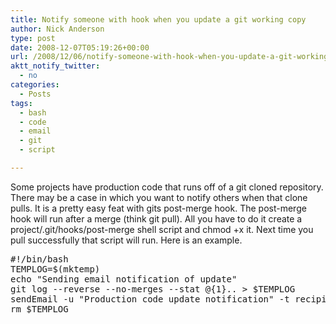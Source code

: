 ```yaml
---
title: Notify someone with hook when you update a git working copy
author: Nick Anderson
type: post
date: 2008-12-07T05:19:26+00:00
url: /2008/12/06/notify-someone-with-hook-when-you-update-a-git-working-copy/
aktt_notify_twitter:
  - no
categories:
  - Posts
tags:
  - bash
  - code
  - email
  - git
  - script

---
```

Some projects have production code that runs off of a git cloned repository. There may be a case in which you want to notify others when that clone pulls. It is a pretty easy feat with gits post-merge hook. The post-merge hook will run after a merge (think git pull). All you have to do it create a project/.git/hooks/post-merge shell script and chmod +x it. Next time you pull successfully that script will run. Here is an example.

<pre class="brush: bash; title: ; notranslate" title="">#!/bin/bash
TEMPLOG=$(mktemp)
echo "Sending email notification of update"
git log --reverse --no-merges --stat @{1}.. &gt; $TEMPLOG
sendEmail -u "Production code update notification" -t recipient@domain.com &lt; $TEMPLOG
rm $TEMPLOG
</pre>